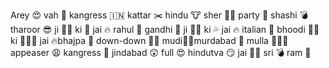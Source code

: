 Arey 😍 vah 🍇 kangress 🇮🇳 kattar ✂️ hindu 🐮 sher 💪🏽 party 🎉 shashi 💣 tharoor 😎 ji 👌🏽 ki 📖 jai 🔥 rahul 🤡 gandhi 🥵 ji 👍🏽 ki 💦 jai 🔥 italian 🍕 bhoodi 💅🏽 ki 🧚🏼‍♂️ jai 🔥bhajpa 🤢 down-down 👎🏽 mudi🖕🏽murdabad 🤮 mulla 👳🏾‍♂️ appeaser 😩 kangress 🥰 jindabad 😲 full 😍 hindutva 😏 jai 🤲🏽 sri 💣 ram 🐏
